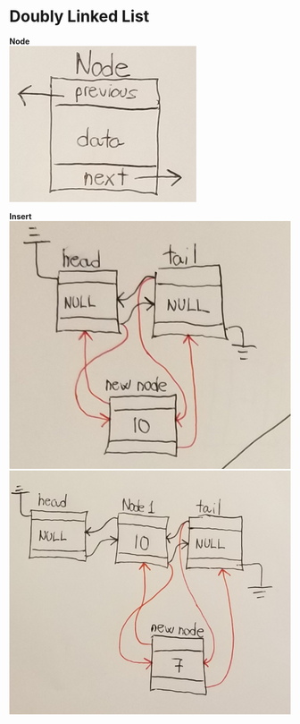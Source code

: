 # Doubly Linked List

**Node**
<br>
<img src="/Node.png">

**Insert**
<br>
<img src="/CreateNode.png">
<br>
<img src="/InsertNode.png">

